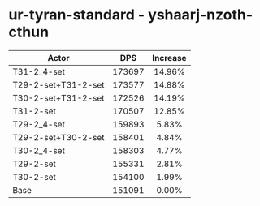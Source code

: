 # ur-tyran-standard - yshaarj-nzoth-cthun
| Actor | DPS | Increase |
|---|:---:|:---:|
|T31-2_4-set|173697|14.96%|
|T29-2-set+T31-2-set|173577|14.88%|
|T30-2-set+T31-2-set|172526|14.19%|
|T31-2-set|170507|12.85%|
|T29-2_4-set|159893|5.83%|
|T29-2-set+T30-2-set|158401|4.84%|
|T30-2_4-set|158303|4.77%|
|T29-2-set|155331|2.81%|
|T30-2-set|154100|1.99%|
|Base|151091|0.00%|
